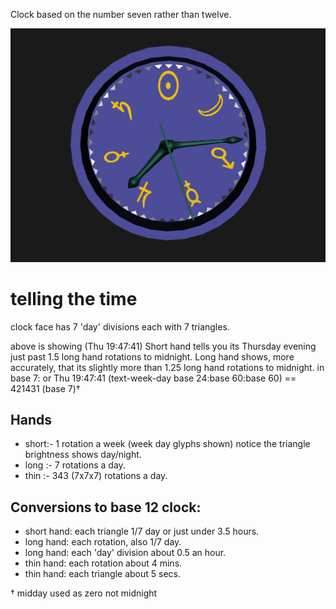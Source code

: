 Clock based on the number seven rather than twelve.

[![Week Clock](weekclock.png)](../../advancedViewer.html?model=./2007/weekclock/weekclock.wrl  "click to browse in 3d")

# telling the time

clock face has 7 'day' divisions each with 7 triangles.

above is showing (Thu 19∶47∶41)
	Short hand tells you its Thursday evening just past 1.5 long hand rotations to midnight.
	Long hand shows, more accurately, that its slightly more than 1.25 long hand rotations to midnight.
	in base 7:
	or
	Thu 19∶47∶41 (text-week-day base 24:base 60:base 60) == 421431 (base 7)†

## Hands

* short:- 1 rotation a week (week day glyphs shown)
notice the triangle brightness shows day/night.
* long :- 7 rotations a day.
* thin :- 343 (7x7x7) rotations a day.

## Conversions to base 12 clock:

* short hand: each triangle 1/7 day or just under 3.5 hours.
* long hand: each rotation, also 1/7 day.
* long hand: each 'day' division about 0.5 an hour.
* thin hand: each rotation about 4 mins.
* thin hand: each triangle about 5 secs.


† midday used as zero not midnight